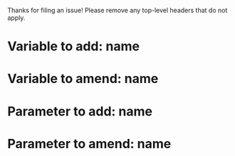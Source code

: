 Thanks for filing an issue! Please remove any top-level headers that do not apply.

# Variable to add: name

# Variable to amend: name

# Parameter to add: name

# Parameter to amend: name
